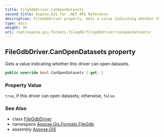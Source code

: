 ```yaml
---
title: FileGdbDriver.CanOpenDatasets
second_title: Aspose.GIS for .NET API Reference
description: FileGdbDriver property. Gets a value indicating whether this driver can open datasets.
type: docs
weight: 30
url: /net/aspose.gis.formats.filegdb/filegdbdriver/canopendatasets/
---
```

## FileGdbDriver.CanOpenDatasets property

Gets a value indicating whether this driver can open datasets.

```csharp
public override bool CanOpenDatasets { get; }
```

### Property Value

`true`, if this driver can open datasets; otherwise, `false`.

### See Also

* class [FileGdbDriver](../)
* namespace [Aspose.Gis.Formats.FileGdb](../../filegdbdriver/)
* assembly [Aspose.GIS](../../../)


